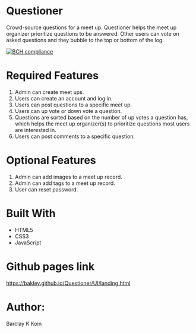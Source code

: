 # Questioner
Crowd-source questions for a meet up.
Questioner helps the meet up organizer prioritize questions to be answered. Other users can vote on asked questions and they bubble to the top or bottom of the log.

[![BCH compliance](https://bettercodehub.com/edge/badge/Bakley/Questioner-UI?branch=gh-pages)](https://bettercodehub.com/)

# Required Features
1. Admin can create meet ups.
2. Users can create an account and log in.
3. Users can post questions to a specific meet up.
4. Users can up vote or down vote a question.
5. Questions are sorted based on the number of up votes a question has, which helps the meet up organizer(s) to prioritize questions most users are interested in.
6. Users can post comments to a specific question.

# Optional Features
1. Admin can add images to a meet up record.
2. Admin can add tags to a meet up record.
3. User can reset password.

# Built With

- HTML5
- CSS3
- JavaScript

# Github pages link
https://bakley.github.io/Questioner/UI/landing.html

# Author:
Barclay K Koin
